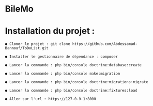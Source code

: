 # BileMo


# Installation du projet :  
  
    ● Cloner le projet : git clone https://github.com/Abdessamad-Bannouf/ToDoList.git
    
    ● Installer le gestionnaire de dépendance : composer  
        
    ● Lancer la commande : php bin/console doctrine:database:create  
      
    ● Lancer la commande : php bin/console make:migration  

    ● Lancer la commande : php bin/console doctrine:migrations:migrate  

    ● Lancer la commande : php bin/console doctrine:fixtures:load
    
    ● Aller sur l'url : https://127.0.0.1:8000
